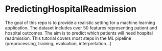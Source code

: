 # PredictingHospitalReadmission
The goal of this repo is to provide a realistic setting for a machine learning application. The dataset includes over 50 features representing patient and hospital outcomes. The aim is to predict which patients will need hospital readmission. This tutorial covers most steps in the ML pipeline (preprocessing, training, evaluation, interpretation...)
